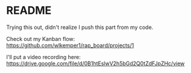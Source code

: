 # README

Trying this out, didn't realize I push this part from my code.


Check out my Kanban flow:
https://github.com/wlkemper1/rap_board/projects/1

I'll put a video recording here:
https://drive.google.com/file/d/0B1htEslwV2h5bGd2Q0tZdFJpZHc/view
